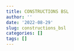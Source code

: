 ```yaml
---
title: CONSTRUCTIONS BSL
author: ''
date: '2022-08-29'
slug: constructions_bsl
categories: []
tags: []
---
```


